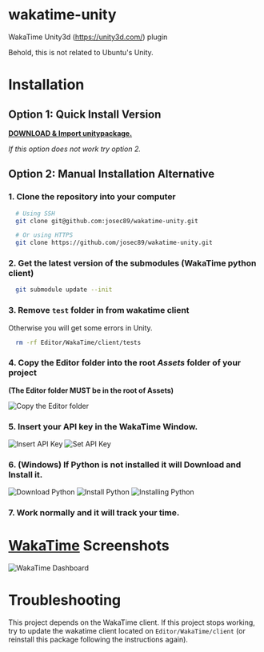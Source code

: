 # wakatime-unity
WakaTime Unity3d (https://unity3d.com/) plugin

Behold, this is not related to Ubuntu's Unity.

# Installation

## Option 1: Quick Install Version
[**DOWNLOAD & Import unitypackage.**](https://github.com/TheLouisHong/wakatime-unity/releases)

*If this option does not work try option 2.*

## Option 2: Manual Installation Alternative

### 1. Clone the repository into your computer
```bash
  # Using SSH
  git clone git@github.com:josec89/wakatime-unity.git

  # Or using HTTPS
  git clone https://github.com/josec89/wakatime-unity.git
```

### 2. Get the latest version of the submodules (WakaTime python client)
```bash
  git submodule update --init
```

### 3. Remove `test` folder in from wakatime client

Otherwise you will get some errors in Unity.

```bash
  rm -rf Editor/WakaTime/client/tests
```

### 4. Copy the Editor folder into the root *Assets* folder of your project

**(The Editor folder MUST be in the root of Assets)**

![Copy the Editor folder](https://raw.githubusercontent.com/josec89/wakatime-unity/master/Screenshots/Copy.png)

### 5. Insert your API key in the WakaTime Window.

![Insert API Key](https://raw.githubusercontent.com/josec89/wakatime-unity/master/Screenshots/InsertAPIKey.png)
![Set API Key](https://raw.githubusercontent.com/josec89/wakatime-unity/master/Screenshots/SetAPIKey.png)

### 6. (Windows) If Python is not installed it will Download and Install it.

![Download Python](https://raw.githubusercontent.com/josec89/wakatime-unity/master/Screenshots/DownloadPython.png)
![Install Python](https://raw.githubusercontent.com/josec89/wakatime-unity/master/Screenshots/InstallPython.png)
![Installing Python](https://raw.githubusercontent.com/josec89/wakatime-unity/master/Screenshots/InstallingPython.png)

### 7.  Work normally and it will track your time.

# [WakaTime](https://wakatime.com/dashboard) Screenshots

![WakaTime Dashboard](https://raw.githubusercontent.com/josec89/wakatime-unity/master/Screenshots/WakaTime1.png)

# Troubleshooting

This project depends on the WakaTime client. If this project stops working, try to update the wakatime client located on `Editor/WakaTime/client` (or reinstall this package following the instructions again).

